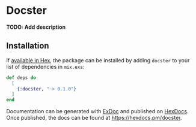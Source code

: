 # Docster

**TODO: Add description**

## Installation

If [available in Hex](https://hex.pm/docs/publish), the package can be installed
by adding `docster` to your list of dependencies in `mix.exs`:

```elixir
def deps do
  [
    {:docster, "~> 0.1.0"}
  ]
end
```

Documentation can be generated with [ExDoc](https://github.com/elixir-lang/ex_doc)
and published on [HexDocs](https://hexdocs.pm). Once published, the docs can
be found at <https://hexdocs.pm/docster>.

